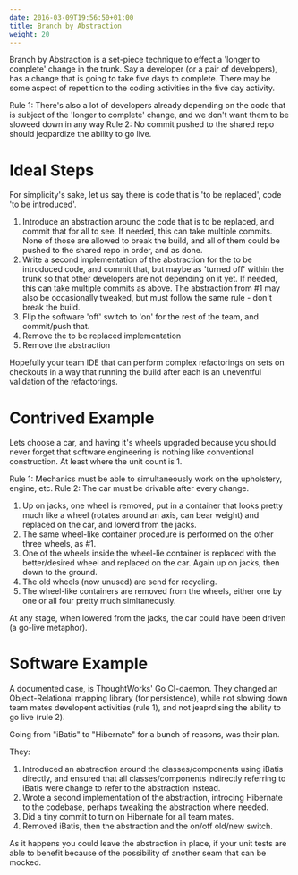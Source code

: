 ```yaml
---
date: 2016-03-09T19:56:50+01:00
title: Branch by Abstraction
weight: 20
---
```


Branch by Abstraction is a set-piece technique to effect a 'longer to complete' change in the trunk. Say a developer
(or a pair of developers), has a change that is going to take five days to complete. There may be some aspect of 
repetition to the coding activities in the five day activity. 

Rule 1: There's also a lot of developers already depending on 
the code that is subject of the 'longer to complete' change, and we don't want them to be sloweed down in any way
Rule 2: No commit pushed to the shared repo should jeopardize the ability to go live.

# Ideal Steps

For simplicity's sake, let us say there is code that is 'to be replaced', code 'to be introduced'.

1. Introduce an abstraction around the code that is to be replaced, and commit that for all to see.  If needed, this 
can take multiple commits. None of those are allowed to break the build, and all of them could be pushed to the shared
repo in order, and as done.
2. Write a second implementation of the abstraction for the to be introduced code, and commit that, but maybe as 
'turned off' within the trunk so that other developers are not depending on it yet. If needed, this can take multiple 
commits as above. The abstraction from #1 may also be occasionally tweaked, but must follow the same rule - don't 
break the build.
3. Flip the software 'off' switch to 'on' for the rest of the team, and commit/push that.
4. Remove the to be replaced implementation
5. Remove the abstraction

Hopefully your team IDE that can perform complex refactorings on sets on checkouts in a way that running the build 
after each is an uneventful validation of the refactorings.

# Contrived Example

Lets choose a car, and having it's wheels upgraded because you should never forget that software engineering is 
nothing like conventional construction. At least where the unit count is 1.

Rule 1: Mechanics must be able to simultaneously work on the upholstery, engine, etc.
Rule 2: The car must be drivable after every change. 

1. Up on jacks, one wheel is removed, put in a container that looks pretty much like a wheel (rotates around an axis, 
can bear weight) and replaced on the car, and lowerd from the jacks. 
2. The same wheel-like container procedure is performed on the other three wheels, as #1.
3. One of the wheels inside the wheel-lie container is replaced with the better/desired wheel and replaced on the car. 
Again up on jacks, then down to the ground.
4. The old wheels (now unused) are send for recycling.
4. The wheel-like containers are removed from the wheels, either one by one or all four pretty much simltaneously.

At any stage, when lowered from the jacks, the car could have been driven (a go-live metaphor).

# Software Example

A documented case, is ThoughtWorks' Go CI-daemon. They changed an Object-Relational mapping library (for persistence), 
while not slowing down team mates developent activities (rule 1), and not jeaprdising the ability to go live (rule 2).

Going from "iBatis" to "Hibernate" for a bunch of reasons, was their plan.

They:

1. Introduced an abstraction around the classes/components using iBatis directly, and ensured that all 
classes/components indirectly referring to iBatis were change to refer to the abstraction instead.
2. Wrote a second implementation of the abstraction, introcing Hibernate to the codebase, perhaps tweaking the 
abstraction where needed.
3. Did a tiny commit to turn on Hibernate for all team mates.
4. Removed iBatis, then the abstraction and the on/off old/new switch.

As it happens you could leave the abstraction in place, if your unit tests are able to benefit because of the 
possibility of another seam that can be mocked.